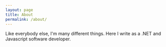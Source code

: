 ```yaml
---
layout: page
title: About
permalink: /about/
---
```


Like everybody else,  I'm many different things. Here I write as a .NET and Javascript software developer.